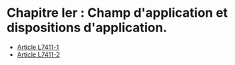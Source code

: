 # Chapitre Ier : Champ d'application et dispositions d'application.

* [Article L7411-1](./LEGIARTI000006904755.md)
* [Article L7411-2](./LEGIARTI000006904756.md)
